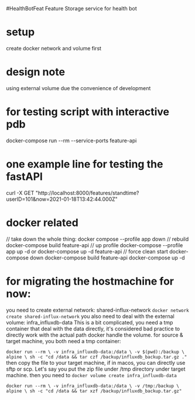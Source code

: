 #HealthBotFeat
Feature Storage service for health bot

# setup 
create docker network and volume first

# design note
using external volume due the convenience of development

# for testing script with interactive pdb
docker-compose run --rm --service-ports feature-api
# one example line for testing the fastAPI
curl -X GET "http://localhost:8000/features/standtime?userID=101&now=2021-01-18T13:42:44.000Z"

# docker related
// take down the whole thing:
docker compose --profile app
down
// rebuild 
docker-compose build feature-api
// up profile
docker-compose --profile app up -d
or
docker-compose up -d feature-api
// force clean start
docker-compose down
docker-compose build feature-api
docker-compose up -d

# for migrating the hostmachine for now:
you need to create external network: shared-influx-network
`docker network create shared-influx-network`
you also need to deal with the external volume: infra_influxdb-data
This is a bit complicated, you need a tmp container that deal with the data directly, it's considered bad practice to directly work with the actual path docker handle the volume.
for source & target machine, you both need a tmp container:

`docker run --rm \
  -v infra_influxdb-data:/data \
  -v $(pwd):/backup \
  alpine \
  sh -c "cd /data && tar czf /backup/influxdb_backup.tar.gz ."
`
then copy the file to your target machine, if in macos, you can directly use sftp or scp. Let's say you put the zip file under /tmp directory under target machine.
then you need to
`docker volume create infra_influxdb-data`

`
docker run --rm \
  -v infra_influxdb-data:/data \
  -v /tmp:/backup \
  alpine \
  sh -c "cd /data && tar xzf /backup/influxdb_backup.tar.gz"
`

